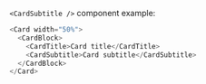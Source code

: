 `<CardSubtitle />` component example:

```js
<Card width="50%">
  <CardBlock>
    <CardTitle>Card title</CardTitle>
    <CardSubtitle>Card subtitle</CardSubtitle>
  </CardBlock>
</Card>
```
